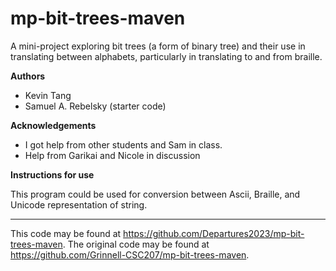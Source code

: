 # mp-bit-trees-maven

A mini-project exploring bit trees (a form of binary tree) and their use in translating between alphabets, particularly in translating to and from braille.

**Authors**

* Kevin Tang
* Samuel A. Rebelsky (starter code)

**Acknowledgements**

* I got help from other students and Sam in class.
* Help from Garikai and Nicole in discussion


**Instructions for use**

This program could be used for conversion between Ascii, Braille, and Unicode representation of string.

---

This code may be found at <https://github.com/Departures2023/mp-bit-trees-maven>. The original code may be found at <https://github.com/Grinnell-CSC207/mp-bit-trees-maven>.
